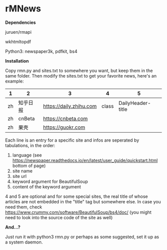 # rMNews

**Dependencies**

juruen/rmapi

wkhtmltopdf

Python3: newspaper3k, pdfkit, bs4



**Installation**

Copy rmn.py and sites.txt to somewhere you want, but keep them in the same folder. Then modify the sites.txt to get your favorite news, here's an example:

| 1    | 2        | 3                       | 4     | 5                 |
| ---- | -------- | ----------------------- | ----- | ----------------- |
| zh   | 知乎日报 | https://daily.zhihu.com | class | DailyHeader-title |
| zh   | cnBeta   | https://cnbeta.com      |       |                   |
| zh   | 果壳     | https://guokr.com       |       |                   |
Each line is an entry for a specific site and infos are seperated by tabulations, in the order:

1. language (see https://newspaper.readthedocs.io/en/latest/user_guide/quickstart.html bottom of page)
2. site name
3. site url
4. keyword argument for BeautifulSoup
5. content of the keyword argument

4 and 5 are optional and for some special sites, the real title of whose articles are not embedded in the "title" tag but somewhere else. In case you need them, check https://www.crummy.com/software/BeautifulSoup/bs4/doc/ (you might need to look into the source code of the site as well)



**And...?**

Just run it with python3 rmn.py or perhaps as some suggested, set it up as a system daemon.
